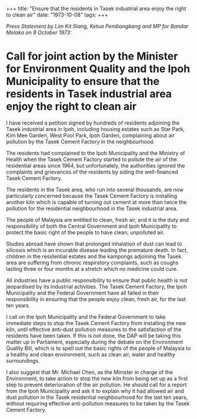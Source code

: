 +++ 
title: "Ensure that the residents in Tasek industrial area enjoy the right to clean air"
date: "1973-10-08"
tags:
+++

_Press Statement by Lim Kit Siang, Ketua Pembangkang and MP for Bandar Melaka on 8 October 1973:_

# Call for joint action by the Minister for Environment Quality and the Ipoh Municipality to ensure that the residents in Tasek industrial area enjoy the right to clean air

I have received a petition signed by hundreds of residents adjoining the Tasek industrial area in Ipoh, including housing estates such as Star Park, Kim Mee Garden, West Pool Park, Ipoh Garden, complaining about air pollution by the Tasek Cement Factory in the neighbourhood.

The residents had complained to the Ipoh Municipality and the Ministry of Health when the Tasek Cement Factory started to pollute the air of the residential areas since 1964, but unfortunately, the authorities ignored the complaints and grievances of the residents by siding the well-financed Tasek Cement Factory.

The residents in the Tasek area, who run into several thousands, are now particularly concerned because the Tasek Cement Factory is installing another kiln which is capable of turning out cement at more than twice the pollution for the residential neighbourhood in the Tasek industrial area.

The people of Malaysia are entitled to clean, fresh air, and it is the duty and responsibility of both the Central Government and Ipoh Municipality to protect the basic right of the people to have clean, unpolluted air.</u>

Studies abroad have shown that prolonged inhalation of dust can lead to silicosis which is an incurable disease leading the premature death. In fact, children in the residential estates and the kampongs adjoining the Tasek area are suffering from chronic respiratory complaints, such as coughs lasting three or four months at a stretch which no medicine could cure.

All industries have a public responsibility to ensure that public health is not jeopardised by its industrial activities. The Tasek Cement Factory, the Ipoh Municipality and the Federal Government have all failed in their responsibility in ensuring that the people enjoy clean, fresh air, for the last ten years.

I call on the Ipoh Municipality and the Federal Government to take immediate steps to stop the Tasek Cement Factory from installing the new kiln, until effective anti-dust pollution measures to the satisfaction of the residents have been taken. If this is not done, the DAP will be taking this matter up in Parliament, especially during the debate on the Environment Quality Bill, which is to spell out the basic rights of the people of Malaysia to a healthy and clean environment, such as clean air, water and healthy surroundings.

I also suggest that Mr. Michael Chen, as the Minister in charge of the Environment, to take action to stop the new kiln from being set up as a first step to prevent deterioration of the air pollution. He should call for a report from the Ipoh Municipality and ask it to explain why it had allowed air and dust pollution in the Tasek residential neighbourhood for the last ten years, without requiring effective anti-pollution measures to be taken by the Tasek Cement Factory.
 
